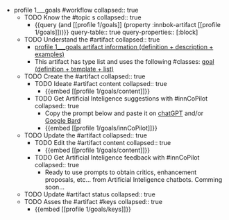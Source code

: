 
- profile 1___goals #workflow
   collapsed:: true
  - TODO Know the #topic s
    collapsed:: true
    - {{query (and [[profile 1/goals]] (property :innbok-artifact [[profile 1/goals]]))}}
      query-table:: true
      query-properties:: [:block]
  - TODO Understand the #artifact
    collapsed:: true
    - [profile 1___goals artifact information (definition + description + examples)](https://go.innbok.com/#/page/innBoK%2Fprofile-%28id%29%2Fgoals%2Finfo)
    - This artifact has type list and uses the following #classes: [goal (definition + template + list)](https://go.innbok.com/#/page/innBoK%2Fclass%2Fgoal)
  - TODO Create the #artifact
     collapsed:: true
    - TODO Ideate #artifact content
      collapsed:: true
      - {{embed [[profile 1/goals/content]]}}
    - TODO Get Artificial Inteligence suggestions with #innCoPilot
      collapsed:: true
      - Copy the prompt below and paste it on [chatGPT](https://chat.openai.com) and/or [Google Bard](https://bard.google.com/chat)
      - {{embed [[profile 1/goals/innCoPilot]]}}
  - TODO Update the #artifact
    collapsed:: true
    - TODO Edit the #artifact content
     collapsed:: true
      - {{embed [[profile 1/goals/content]]}}
    - TODO Get Artificial Inteligence feedback with #innCoPilot
      collapsed:: true
      - Ready to use prompts to obtain critics, enhancement proposals, etc... from Artificial Inteligence chatbots. Comming soon...
  - TODO Update #artifact status
    collapsed:: true
  - TODO Asses the #artifact #keys
    collapsed:: true
    - {{embed [[profile 1/goals/keys]]}}



